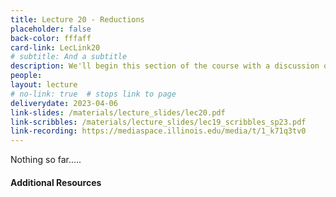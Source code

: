 ```yaml
---
title: Lecture 20 - Reductions
placeholder: false
back-color: fffaff
card-link: LecLink20
# subtitle: And a subtitle
description: We'll begin this section of the course with a discussion of reductions, what various reductions imply and why they are useful. The SAT problem will be introduced as well.
people:
layout: lecture
# no-link: true  # stops link to page 
deliverydate: 2023-04-06
link-slides: /materials/lecture_slides/lec20.pdf
link-scribbles: /materials/lecture_slides/lec19_scribbles_sp23.pdf
link-recording: https://mediaspace.illinois.edu/media/t/1_k71q3tv0
---
```


Nothing so far.....

<h4>Additional Resources</h4>








